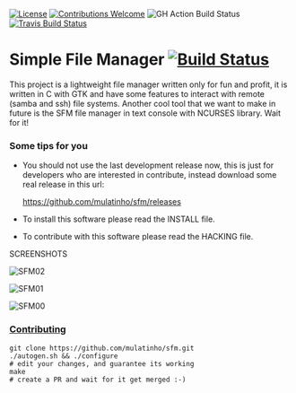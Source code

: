 [![License](https://img.shields.io/badge/license-GPLv2-blue.svg)](LICENSE)
[![Contributions Welcome](https://img.shields.io/badge/contributions-welcome-brightgreen.svg)](README.md#Contributing)
![GH Action Build Status](https://github.com/mulatinho/sfm/actions/workflows/build.yaml/badge.svg)
[![Travis Build Status](https://travis-ci.org/mulatinho/sfm.svg?branch=master)](http://travis-ci.org/mulatinho/sfm)


Simple File Manager [![Build Status](https://travis-ci.org/mulatinho/sfm.svg?branch=master)](http://travis-ci.org/mulatinho/sfm)
===================

This project is a lightweight file manager written only for fun and profit,
it is written in C with GTK and have some features to interact with remote
(samba and ssh) file systems. Another cool tool that we want to make in future
is the SFM file manager in text console with NCURSES library. Wait for it!

### Some tips for you
* You should not use the last development release now, this is just for 
developers who are interested in contribute, instead download some real 
release in this url:

  https://github.com/mulatinho/sfm/releases

* To install this software please read the INSTALL file.
* To contribute with this software please read the HACKING file.

SCREENSHOTS

![SFM02](https://mulatinho.files.wordpress.com/2015/12/sfm02.png)

![SFM01](https://mulatinho.files.wordpress.com/2015/12/sfm01.png)

![SFM00](https://mulatinho.files.wordpress.com/2015/12/sfm00.png)



### [Contributing](#Contributing)

```
git clone https://github.com/mulatinho/sfm.git
./autogen.sh && ./configure
# edit your changes, and guarantee its working
make
# create a PR and wait for it get merged :-)

